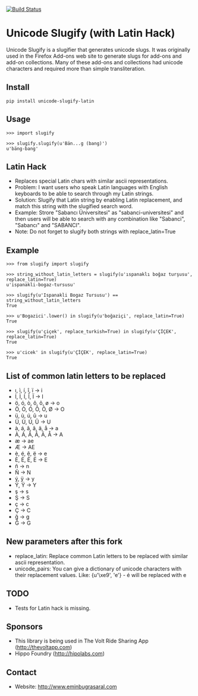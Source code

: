 [![Build Status](https://travis-ci.org/eminbugrasaral/unicode-slugify-latin.svg?branch=master)](https://travis-ci.org/eminbugrasaral/unicode-slugify-latin)

# Unicode Slugify (with Latin Hack)

Unicode Slugify is a slugifier that generates unicode slugs.  It was originally
used in the Firefox Add-ons web site to generate slugs for add-ons and add-on
collections.  Many of these add-ons and collections had unicode characters and
required more than simple transliteration.

## Install

    pip install unicode-slugify-latin

## Usage

    >>> import slugify

    >>> slugify.slugify(u'Bän...g (bang)')
    u'bäng-bang'

## Latin Hack

- Replaces special Latin chars with similar ascii representations.
- Problem: I want users who speak Latin languages with English keyboards to be able to search through my Latin strings.
- Solution: Slugify that Latin string by enabling Latin replacement, and match this string with the slugified search word.
- Example: Strore "Sabancı Üniversitesi" as "sabanci-universitesi" and then users will be able to search with any combination like "Sabanci", "Sabancı" and "SABANCI".
- Note: Do not forget to slugify both strings with replace_latin=True

## Example

    >>> from slugify import slugify

    >>> string_without_latin_letters = slugify(u'ıspanaklı boğaz turşusu', replace_latin=True)
    u'ispanakli-bogaz-tursusu'

    >>> slugify(u'Ispanakli Bogaz Tursusu') == string_without_latin_letters
    True

    >>> u'Bogazici'.lower() in slugify(u'boğaziçi', replace_latin=True)
    True
    
    >>> slugify(u'çiçek', replace_turkish=True) in slugify(u'ÇİÇEK', replace_latin=True)
    True
    
    >>> u'cicek' in slugify(u'ÇİÇEK', replace_latin=True)
    True

## List of common latin letters to be replaced

- ı, ì, í, î, ï -> i
- İ, Ì, Í, Î, Ï -> I
- ö, ó, ò, ô, õ, ø -> o
- Ö, Ò, Ó, Ô, Õ, Ø -> O
- ü, ù, ú, û -> u
- Ü, Ù, Ú, Û -> U
- à, á, â, ã, ä, å -> a
- À, Á, Â, Ã, Ä, Å -> A
- æ -> ae
- Æ -> AE
- è, é, ê, ë -> e
- È, É, Ê, Ë -> E
- ñ -> n
- Ñ -> N
- ý, ÿ -> y
- Ý, Ÿ -> Y
- ş -> s
- Ş -> S
- ç -> c
- Ç -> C
- ğ -> g
- Ğ -> G

## New parameters after this fork

- replace_latin: Replace common Latin letters to be replaced with similar ascii representation.
- unicode_pairs: You can give a dictionary of unicode characters with their replacement values. Like: {u'\xe9', 'e'} - é will be replaced with e


## TODO

- Tests for Latin hack is missing.

## Sponsors

- This library is being used in The Volt Ride Sharing App (http://thevoltapp.com)
- Hippo Foundry (http://hipolabs.com)

## Contact

- Website: http://www.eminbugrasaral.com
